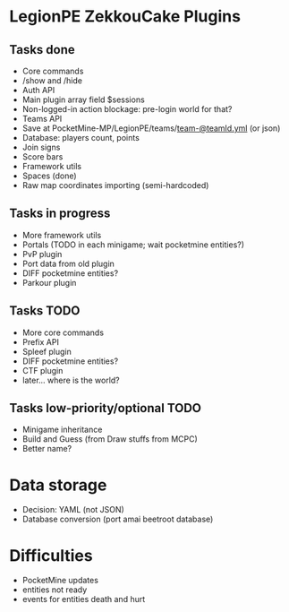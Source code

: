 LegionPE ZekkouCake Plugins
===

## Tasks done
* Core commands
 * /show and /hide
* Auth API
 * Main plugin array field $sessions
 * Non-logged-in action blockage: pre-login world for that?
* Teams API
 * Save at PocketMine-MP/LegionPE/teams/team-@teamId.yml (or json)
 * Database: players count, points
 * Join signs
 * Score bars
* Framework utils
 * Spaces (done)
* Raw map coordinates importing (semi-hardcoded)

## Tasks in progress
* More framework utils
 * Portals (TODO in each minigame; wait pocketmine entities?)
* PvP plugin
 * Port data from old plugin
 * DIFF pocketmine entities?
* Parkour plugin

## Tasks TODO
* More core commands
* Prefix API
* Spleef plugin
 * DIFF  pocketmine entities?
* CTF plugin
 * later... where is the world?

## Tasks low-priority/optional TODO
* Minigame inheritance
* Build and Guess (from Draw stuffs from MCPC)
 * Better name?

# Data storage
* Decision: YAML (not JSON)
* Database conversion (port amai beetroot database)

# Difficulties
* PocketMine updates
 * entities not ready
 * events for entities death and hurt
